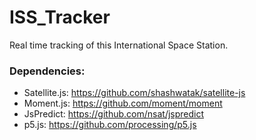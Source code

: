 # ISS_Tracker

Real time tracking of this International Space Station.

### Dependencies:
- Satellite.js: https://github.com/shashwatak/satellite-js
- Moment.js: https://github.com/moment/moment
- JsPredict: https://github.com/nsat/jspredict
- p5.js: https://github.com/processing/p5.js

